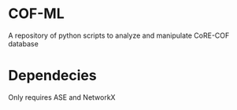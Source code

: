 # COF-ML
A repository of python scripts to analyze and manipulate CoRE-COF database

# Dependecies
Only requires ASE and NetworkX
